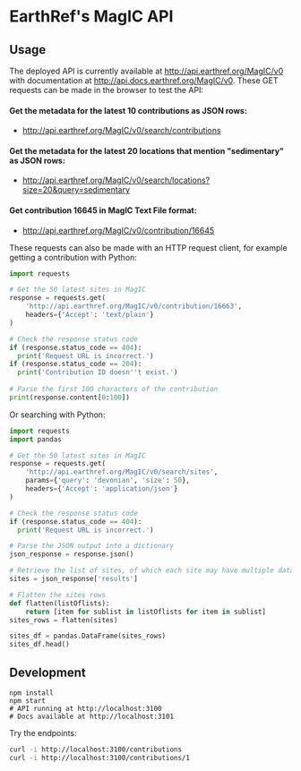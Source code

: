 # EarthRef's MagIC API

## Usage

The deployed API is currently available at http://api.earthref.org/MagIC/v0 with documentation at http://api.docs.earthref.org/MagIC/v0. These GET requests can be made in the browser to test the API:

#### Get the metadata for the latest 10 contributions as JSON rows:
- http://api.earthref.org/MagIC/v0/search/contributions

#### Get the metadata for the latest 20 locations that mention "sedimentary" as JSON rows:
- http://api.earthref.org/MagIC/v0/search/locations?size=20&query=sedimentary

#### Get contribution 16645 in MagIC Text File format:
- http://api.earthref.org/MagIC/v0/contribution/16645

These requests can also be made with an HTTP request client, for example getting a contribution with Python:
```python
import requests

# Get the 50 latest sites in MagIC
response = requests.get(
    'http://api.earthref.org/MagIC/v0/contribution/16663',
    headers={'Accept': 'text/plain'}
)

# Check the response status code
if (response.status_code == 404):
  print('Request URL is incorrect.')
if (response.status_code == 204):
  print('Contribution ID doesn''t exist.')
  
# Parse the first 100 characters of the contribution
print(response.content[0:100])
```
Or searching with Python:
```python
import requests
import pandas

# Get the 50 latest sites in MagIC
response = requests.get(
    'http://api.earthref.org/MagIC/v0/search/sites',
    params={'query': 'devonian', 'size': 50},
    headers={'Accept': 'application/json'}
)

# Check the response status code
if (response.status_code == 404):
  print('Request URL is incorrect.')

# Parse the JSON output into a dictionary
json_response = response.json()

# Retrieve the list of sites, of which each site may have multiple data rows
sites = json_response['results']

# Flatten the sites rows
def flatten(listOflists):
    return [item for sublist in listOflists for item in sublist]
sites_rows = flatten(sites)

sites_df = pandas.DataFrame(sites_rows)
sites_df.head()
```

## Development

```
npm install
npm start
# API running at http://localhost:3100
# Docs available at http://localhost:3101
```

Try the endpoints:

```bash
curl -i http://localhost:3100/contributions
curl -i http://localhost:3100/contributions/1
```

